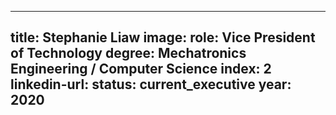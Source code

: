 ---

title: Stephanie Liaw
image:
role: Vice President of Technology
degree: Mechatronics Engineering / Computer Science
index: 2
linkedin-url:
status: current_executive
year: 2020
---